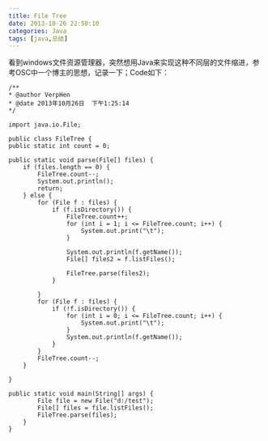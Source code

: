 ```yaml
---
title: File Tree
date: 2013-10-26 22:50:10
categories: Java
tags: [java,总结]
---
```

看到windows文件资源管理器，突然想用Java来实现这种不同层的文件缩进，参考OSC中一个博主的思想，记录一下；Code如下：

<!-- lang:java-->
	/**
	* @author VerpHen
	* @date 2013年10月26日  下午1:25:14
	*/

	import java.io.File;

	public class FileTree {
	public static int count = 0;

	public static void parse(File[] files) {
		if (files.length == 0) {
			FileTree.count--;
			System.out.println();
			return;
		} else {
			for (File f : files) {
				if (f.isDirectory()) {
					FileTree.count++;
					for (int i = 1; i <= FileTree.count; i++) {
						System.out.print("\t");
					}

					System.out.println(f.getName());
					File[] files2 = f.listFiles();

					FileTree.parse(files2);
				}

			}
			for (File f : files) {
				if (!f.isDirectory()) {
					for (int i = 0; i <= FileTree.count; i++) {
						System.out.print("\t");
					}
					System.out.println(f.getName());
				}
			}
			FileTree.count--;
		}

	}

	public static void main(String[] args) {
			File file = new File("d:/test");
			File[] files = file.listFiles();
			FileTree.parse(files);
		}
	}
